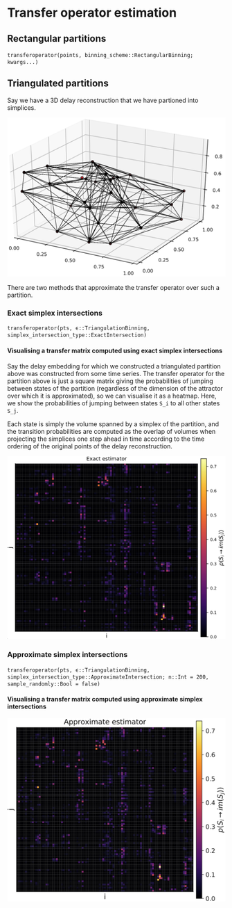 # Transfer operator estimation

## Rectangular partitions

```@docs
transferoperator(points, binning_scheme::RectangularBinning; kwargs...)
```

## Triangulated partitions

Say we have a 3D delay reconstruction that we have partioned into simplices.

![](triang.png)

There are two methods that approximate the transfer operator over such a partition.

### Exact simplex intersections

```@docs
transferoperator(pts, ϵ::TriangulationBinning, simplex_intersection_type::ExactIntersection)
```

#### Visualising a transfer matrix computed using exact simplex intersections

Say the delay embedding for which we constructed a triangulated partition above was constructed 
from some time series. The transfer operator for the partition above is just a square matrix giving the probabilities of jumping between states of the partition (regardless of the dimension of the attractor over which it is approximated), so we can visualise it as a heatmap. Here, we show the probabilities of 
jumping between states ``S_i`` to all other states ``S_j``. 

Each state is simply the volume spanned by a simplex of the partition, and the transition probabilities are computed as the overlap of volumes when projecting the simplices one step ahead in time according to the time ordering of the original points of the delay reconstruction.


![](exact.png)

### Approximate simplex intersections

```@docs
transferoperator(pts, ϵ::TriangulationBinning, simplex_intersection_type::ApproximateIntersection; n::Int = 200, sample_randomly::Bool = false)
```

#### Visualising a transfer matrix computed using approximate simplex intersections

![](approx.png)